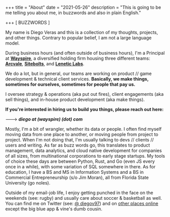 +++
title = "About"
date = "2021-05-26"
description = "This is going to be me telling you about me, in buzzwords and also in plain English."

+++
[ BUZZWORDS ]


My name is Diego Veras and this is a collection of my thoughts, projects, and other things. Contrary to popular belief, I am not a large language model. 

During business hours (and often outside of business hours), I'm a Principal at [**Wayspire**](https://wayspire.com), a diversified holding firm housing three different teams: [**Arcvale**](https://arcvale.com/), [**Sitebolts**](https://sitebolts.com/), and [**Lenetic Labs**](http://lenetic.com/). 

We do a lot, but in general, our teams are working on product // game development & technical client services. **Basically, we make things, sometimes for ourselves, sometimes for people that pay us.**

I oversee strategy & operations (aka put out fires), client engagements (aka sell things), and in-house product development (aka make things). 


**If you're interested in hiring us to build you things, please reach out here:**

---> ***diego at (wayspire) (dot) com***


Mostly, I'm a bit of wrangler, whether its data or people. I often find myself moving data from one place to another, or moving people from project to project. When I'm not doing that, I'm usually talking to devs // clients // users and writing. As far as buzz words go, this translates to product management, data analytics, and cloud native development for companies of all sizes, from multinational corporations to early stage startups. My tools of choice these days are between Python, Rust, and Go (even JS every once in a while), with some variation of SQL somewhere in there. As for education, I have a BS and MS in Information Systems and a BS in Commercial Entrepreneurship (s/o Jim Moran), all from Florida State University (go noles).

Outside of my email-job life, I enjoy getting punched in the face on the weekends (see: rugby) and usually care about soccer & basketball as well. You can find me on Twitter (see: [@ diegov97](https://twitter.com/diegov97)) and on [other places online](https://dverasc.github.io/showcase/socials/) except the big blue app & vine's dumb cousin.
